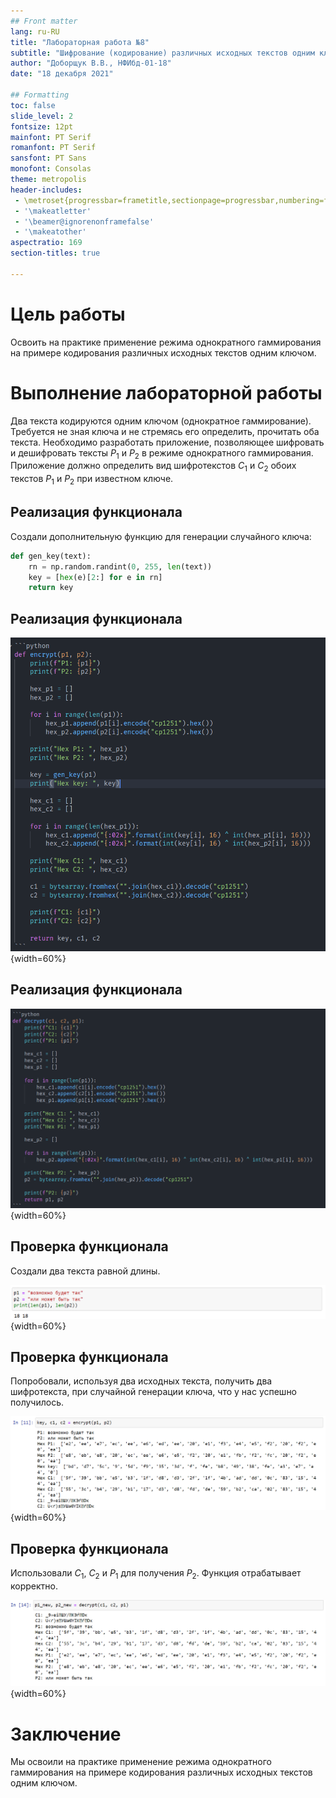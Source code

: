 ```yaml
---
## Front matter
lang: ru-RU
title: "Лабораторная работа №8"
subtitle: "Шифрование (кодирование) различных исходных текстов одним ключом"
author: "Доборщук В.В., НФИбд-01-18"
date: "18 декабря 2021"

## Formatting
toc: false
slide_level: 2
fontsize: 12pt
mainfont: PT Serif
romanfont: PT Serif
sansfont: PT Sans
monofont: Consolas
theme: metropolis
header-includes:
 - \metroset{progressbar=frametitle,sectionpage=progressbar,numbering=fraction}
 - '\makeatletter'
 - '\beamer@ignorenonframefalse'
 - '\makeatother'
aspectratio: 169
section-titles: true

---
```


# Цель работы

Освоить на практике применение режима однократного гаммирования на примере кодирования различных исходных текстов одним ключом.

# Выполнение лабораторной работы

Два текста кодируются одним ключом (однократное гаммирование). Требуется не зная ключа и не стремясь его определить, прочитать оба текста. Необходимо разработать приложение, позволяющее шифровать и дешифровать тексты $P_1$ и $P_2$ в режиме однократного гаммирования. Приложение должно определить вид шифротекстов $C_1$ и $C_2$ обоих текстов $P_1$ и $P_2$ при известном ключе.

## Реализация функционала

Создали дополнительную функцию для генерации случайного ключа:

```python
def gen_key(text):
    rn = np.random.randint(0, 255, len(text))
    key = [hex(e)[2:] for e in rn]
    return key
```

## Реализация функционала

![Функция шифрования по двум исходным текстам](images/vs1.png){width=60%}

## Реализация функционала

![Функция нахождения второго исходного текста](images/vs2.png){width=60%}

## Проверка функционала

Создали два текста равной длины.

![Исходные $P_1$ и $P_2$](images/ps.png){width=60%}

## Проверка функционала

Попробовали, используя два исходных текста, получить два шифротекста, при случайной генерации ключа, что у нас успешно получилось.

![Получение $C_1$ и $C_2$](images/cs.png){width=60%}

## Проверка функционала

Использовали $C_1$, $C_2$ и $P_1$ для получения $P_2$. Функция отрабатывает корректно.

![Получение $P_2$ через два шифротекста и $P_1$](images/p_find.png){width=60%}

# Заключение

Мы освоили на практике применение режима однократного гаммирования на примере кодирования различных исходных текстов одним ключом.